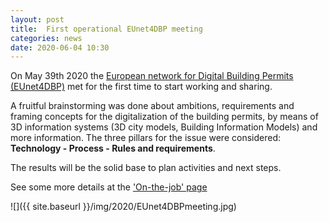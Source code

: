 ```yaml
---
layout: post
title:  First operational EUnet4DBP meeting
categories: news
date: 2020-06-04 10:30
---
```


On May 39th 2020 the [European network for Digital Building Permits (EUnet4DBP)](https://3d.bk.tudelft.nl/projects/eunet4dbp/) met for the first time to start working and sharing.

A fruitful brainstorming was done about ambitions, requirements and framing concepts for the digitalization of the building permits, by means of 3D information systems (3D city models, Building Information Models) and more information. The three pillars for the issue were considered: **Technology - Process - Rules and requirements**.

The results will be the solid base to plan activities and next steps.

See some more details at the ['On-the-job' page](https://3d.bk.tudelft.nl/projects/eunet4dbp/on_the_job.html)

![]({{ site.baseurl }}/img/2020/EUnet4DBPmeeting.jpg)